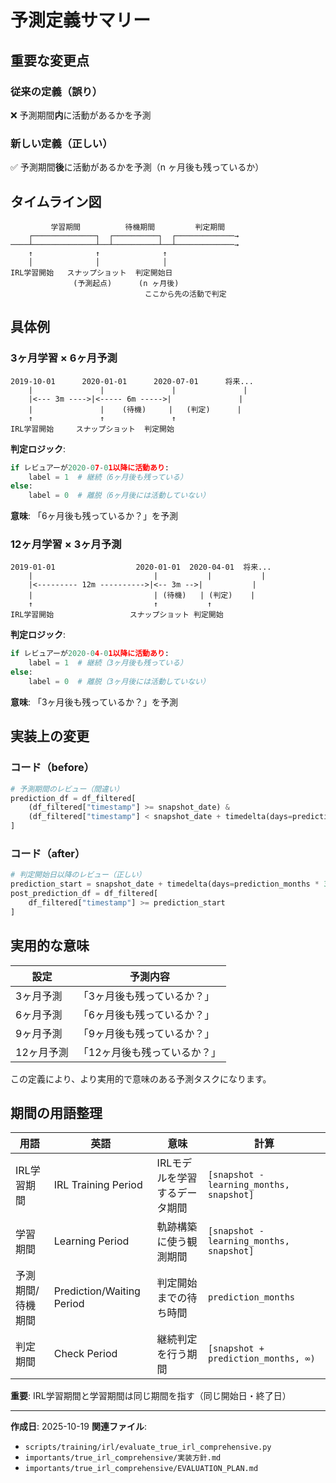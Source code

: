 # 予測定義サマリー

## 重要な変更点

### 従来の定義（誤り）
❌ 予測期間**内**に活動があるかを予測

### 新しい定義（正しい）
✅ 予測期間**後**に活動があるかを予測（n ヶ月後も残っているか）

## タイムライン図

```
         学習期間          待機期間         判定期間
    ┌──────────────┐  ┌──────────┐  ┌─────────────→
────┴──────────────┴──┴──────────┴──┴─────────────→
    ↑              ↑              ↑
    │              │              │
IRL学習開始   スナップショット  判定開始日
              (予測起点)      (n ヶ月後)
                              ここから先の活動で判定
```

## 具体例

### 3ヶ月学習 × 6ヶ月予測

```
2019-10-01      2020-01-01      2020-07-01      将来...
    |               |               |               |
    |<--- 3m ---->|<----- 6m ----->|               |
    |               |    (待機)     |   (判定)      |
    ↑               ↑               ↑
IRL学習開始     スナップショット  判定開始
```

**判定ロジック**:
```python
if レビュアーが2020-07-01以降に活動あり:
    label = 1  # 継続（6ヶ月後も残っている）
else:
    label = 0  # 離脱（6ヶ月後には活動していない）
```

**意味**: 「6ヶ月後も残っているか？」を予測

### 12ヶ月学習 × 3ヶ月予測

```
2019-01-01                  2020-01-01  2020-04-01  将来...
    |                           |           |           |
    |<--------- 12m ---------->|<-- 3m -->|           |
    |                           | (待機)   | (判定)    |
    ↑                           ↑           ↑
IRL学習開始                 スナップショット 判定開始
```

**判定ロジック**:
```python
if レビュアーが2020-04-01以降に活動あり:
    label = 1  # 継続（3ヶ月後も残っている）
else:
    label = 0  # 離脱（3ヶ月後には活動していない）
```

**意味**: 「3ヶ月後も残っているか？」を予測

## 実装上の変更

### コード（before）

```python
# 予測期間のレビュー（間違い）
prediction_df = df_filtered[
    (df_filtered["timestamp"] >= snapshot_date) &
    (df_filtered["timestamp"] < snapshot_date + timedelta(days=prediction_months * 30))
]
```

### コード（after）

```python
# 判定開始日以降のレビュー（正しい）
prediction_start = snapshot_date + timedelta(days=prediction_months * 30)
post_prediction_df = df_filtered[
    df_filtered["timestamp"] >= prediction_start
]
```

## 実用的な意味

| 設定 | 予測内容 |
|------|---------|
| 3ヶ月予測 | 「3ヶ月後も残っているか？」 |
| 6ヶ月予測 | 「6ヶ月後も残っているか？」 |
| 9ヶ月予測 | 「9ヶ月後も残っているか？」 |
| 12ヶ月予測 | 「12ヶ月後も残っているか？」 |

この定義により、より実用的で意味のある予測タスクになります。

## 期間の用語整理

| 用語 | 英語 | 意味 | 計算 |
|------|------|------|------|
| IRL学習期間 | IRL Training Period | IRLモデルを学習するデータ期間 | `[snapshot - learning_months, snapshot]` |
| 学習期間 | Learning Period | 軌跡構築に使う観測期間 | `[snapshot - learning_months, snapshot]` |
| 予測期間/待機期間 | Prediction/Waiting Period | 判定開始までの待ち時間 | `prediction_months` |
| 判定期間 | Check Period | 継続判定を行う期間 | `[snapshot + prediction_months, ∞)` |

**重要**: IRL学習期間と学習期間は同じ期間を指す（同じ開始日・終了日）

---

**作成日**: 2025-10-19
**関連ファイル**:
- `scripts/training/irl/evaluate_true_irl_comprehensive.py`
- `importants/true_irl_comprehensive/実装方針.md`
- `importants/true_irl_comprehensive/EVALUATION_PLAN.md`
